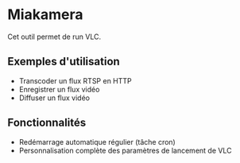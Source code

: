 # Miakamera

Cet outil permet de run VLC.

## Exemples d'utilisation

- Transcoder un flux RTSP en HTTP
- Enregistrer un flux vidéo
- Diffuser un flux vidéo

## Fonctionnalités

- Redémarrage automatique régulier (tâche cron)
- Personnalisation complète des paramètres de lancement de VLC
